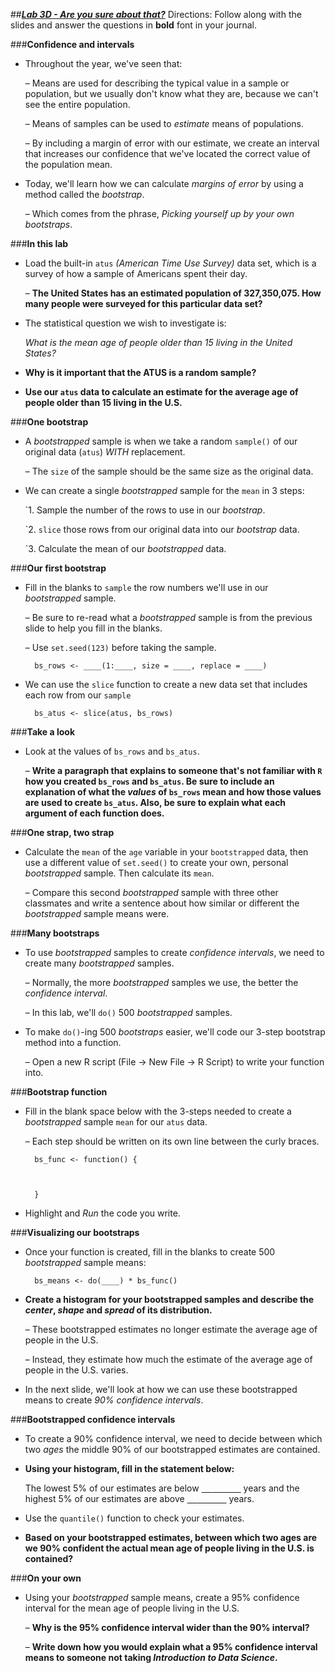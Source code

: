 ##***<u>Lab 3D - Are you sure about that?</u>***
Directions: Follow along with the slides and answer the questions in **bold** font in your journal.

###**Confidence and intervals**
* Throughout the year, we've seen that:

    – Means are used for describing the typical value in a sample or population, but we
    usually don't know what they are, because we can't see the entire population.

    – Means of samples can be used to *estimate* means of populations.

    – By including a margin of error with our estimate, we create an interval that increases our confidence that we've located the correct value of the population mean.

* Today, we'll learn how we can calculate *margins of error* by using a method called the
*bootstrap*.

    – Which comes from the phrase, *Picking yourself up by your own bootstraps*.

###**In this lab**
* Load the built-in ```atus``` *(American Time Use Survey)* data set, which is a survey of how a
sample of Americans spent their day.

    – **The United States has an estimated population of 327,350,075. How many
    people were surveyed for this particular data set?**

* The statistical question we wish to investigate is:

    *What is the mean age of people older than 15 living in the United States?*

* **Why is it important that the ATUS is a random sample?**

* **Use our ```atus``` data to calculate an estimate for the average age of people older than 15
living in the U.S.**

###**One bootstrap**
* A *bootstrapped* sample is when we take a random ```sample()``` of our original data (```atus```)
*WITH* replacement.

    – The ```size``` of the sample should be the same size as the original data.

* We can create a single *bootstrapped* sample for the ```mean``` in 3 steps:

    `1. Sample the number of the rows to use in our *bootstrap*.

    `2. ```slice``` those rows from our original data into our *bootstrap* data.

    `3. Calculate the mean of our *bootstrapped* data.

###**Our first bootstrap**
* Fill in the blanks to ```sample``` the row numbers we'll use in our *bootstrapped* sample.

    – Be sure to re-read what a *bootstrapped* sample is from the previous slide to help
    you fill in the blanks.

    – Use ```set.seed(123)``` before taking the sample.

        bs_rows <- ____(1:____, size = ____, replace = ____)

* We can use the ```slice``` function to create a new data set that includes each row from our
```sample```

        bs_atus <- slice(atus, bs_rows)

###**Take a look**
* Look at the values of ```bs_rows``` and ```bs_atus```.

    – **Write a paragraph that explains to someone that's not familiar with ```R``` how you
    created ```bs_rows``` and ```bs_atus```. Be sure to include an explanation of what the
    *values* of ```bs_rows``` mean and how those values are used to create ```bs_atus```.
    Also, be sure to explain what each argument of each function does.**

###**One strap, two strap**
* Calculate the ```mean``` of the ```age``` variable in your ```bootstrapped``` data, then use a different value
of ```set.seed()``` to create your own, personal *bootstrapped* sample. Then calculate its ```mean```.

    – Compare this second *bootstrapped* sample with three other classmates and write a
    sentence about how similar or different the *bootstrapped* sample means were.

###**Many bootstraps**
* To use *bootstrapped* samples to create *confidence intervals*, we need to create many
*bootstrapped* samples.

    – Normally, the more *bootstrapped* samples we use, the better the *confidence
    interval*.

    – In this lab, we'll ```do()``` 500 *bootstrapped* samples.

* To make ```do()```-ing 500 *bootstraps* easier, we'll code our 3-step bootstrap method into a
function.

    – Open a new R script (File -> New File -> R Script) to write your function into.

###**Bootstrap function**
* Fill in the blank space below with the 3-steps needed to create a *bootstrapped* sample ```mean```
for our ```atus``` data.

    – Each step should be written on its own line between the curly braces.

        bs_func <- function() {



        }

* Highlight and *Run* the code you write.

###**Visualizing our bootstraps**
* Once your function is created, fill in the blanks to create 500 *bootstrapped* sample means:

        bs_means <- do(____) * bs_func()

* **Create a histogram for your bootstrapped samples and describe the *center*, *shape*
and *spread* of its distribution.**

    – These bootstrapped estimates no longer estimate the average age of people in the
    U.S.

    – Instead, they estimate how much the estimate of the average age of people in the
    U.S. varies.

* In the next slide, we'll look at how we can use these bootstrapped means to create *90%
confidence intervals*.

###**Bootstrapped confidence intervals**
* To create a 90% confidence interval, we need to decide between which two *ages* the middle
90% of our bootstrapped estimates are contained.

* **Using your histogram, fill in the statement below:**

    The lowest 5% of our estimates are below <u>&nbsp;&nbsp;&nbsp;&nbsp;</u><u>&nbsp;&nbsp;&nbsp;&nbsp;</u><u>&nbsp;&nbsp;&nbsp;&nbsp;</u><u>&nbsp;&nbsp;&nbsp;&nbsp;</u> years and the highest 5% of our
    estimates are above <u>&nbsp;&nbsp;&nbsp;&nbsp;</u><u>&nbsp;&nbsp;&nbsp;&nbsp;</u><u>&nbsp;&nbsp;&nbsp;&nbsp;</u><u>&nbsp;&nbsp;&nbsp;&nbsp;</u> years.

* Use the ```quantile()``` function to check your estimates.

* **Based on your bootstrapped estimates, between which two ages are we 90%
confident the actual mean age of people living in the U.S. is contained?**

###**On your own**
* Using your *bootstrapped* sample means, create a 95% confidence interval for the mean age
of people living in the U.S.

    – **Why is the 95% confidence interval wider than the 90% interval?**

    – **Write down how you would explain what a 95% confidence interval means to
    someone not taking *Introduction to Data Science*.**